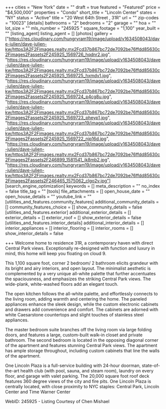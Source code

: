 +++
cities = "New York"
date = ""
draft = true
featured = "Featured"
price = "$4,500,000"
properties = "Condo"
short_title = "Lincoln Center"
states = "NY"
status = "Active"
title = "20 West 64th Street , 31R"
url = ""
zip-codes = "10023"
[details]
bathrooms = "2"
bedrooms = "2"
garage = ""
hoa = ""
lot_size = ""
mls_number = "245925 "
square_footage = "1,100"
year_built = ""
[listing_agent]
listing_agent = []
[photos]
gallery = ["https://res.cloudinary.com/hungryram19/image/upload/v1634508043/dave-julien/dave-julien-kw/https3A2F2Fimages.realty.mx2Fcd37b867bc72de7092be76ffdd85630c2Fimages2Fassets2F245925_1569726_hqdnr2.jpg", "https://res.cloudinary.com/hungryram19/image/upload/v1634508043/dave-julien/dave-julien-kw/https3A2F2Fimages.realty.mx2Fcd37b867bc72de7092be76ffdd85630c2Fimages2Fassets2F245925_1569725_hxmdv1.jpg", "https://res.cloudinary.com/hungryram19/image/upload/v1634508043/dave-julien/dave-julien-kw/https3A2F2Fimages.realty.mx2Fcd37b867bc72de7092be76ffdd85630c2Fimages2Fassets2F245925_1569724_p4cg8u.jpg", "https://res.cloudinary.com/hungryram19/image/upload/v1634508043/dave-julien/dave-julien-kw/https3A2F2Fimages.realty.mx2Fcd37b867bc72de7092be76ffdd85630c2Fimages2Fassets2F245925_1569723_pheyp1.jpg", "https://res.cloudinary.com/hungryram19/image/upload/v1634508043/dave-julien/dave-julien-kw/https3A2F2Fimages.realty.mx2Fcd37b867bc72de7092be76ffdd85630c2Fimages2Fassets2F245925_1569722_njp16d.jpg", "https://res.cloudinary.com/hungryram19/image/upload/v1634508043/dave-julien/dave-julien-kw/https3A2F2Fimages.realty.mx2Fcd37b867bc72de7092be76ffdd85630c2Fimages2Fassets2F246899_1581541_jk8mb2.jpg", "https://res.cloudinary.com/hungryram19/image/upload/v1634508043/dave-julien/dave-julien-kw/https3A2F2Fimages.realty.mx2Fcd37b867bc72de7092be76ffdd85630c2Fimages2Fassets2F246465_1575062_clgo2v.jpg"]
[search_engine_optimization]
keywords = []
meta_description = ""
no_index = false
title_tag = ""
[tools]
file_attachments = []
open_house_date = ""
open_house_details = ""
youtube_link = ""
[utilities_and_features.community_features]
additional_community_details = []
community_features_choice = []
show_community_details = false
[utilities_and_features.exterior]
additional_exterior_details = []
exterior_details = []
exterior_roof = []
show_exterior_details = false
[utilities_and_features.interior_details]
additional_interior_details = []
interior_appliances = []
interior_flooring = []
interior_rooms = []
show_interior_details = false

+++
Welcome home to residence 31R, a contemporary haven with direct Central Park views. Exceptionally re-designed with function and luxury in mind, this home will keep you floating on cloud 9.  
  
This 1,100 square foot, corner 2 bedroom/ 2 bathroom elicits grandeur with its bright and airy interiors, and open layout. The minimalist aesthetic is complemented by a very unique all-white palette that further accentuates the spaciousness, and emphasizes the striking Central Park views. The wide-plank, white-washed floors add an elegant touch.  
  
The open kitchen follows the all-white palette, and effortlessly connects to the living room, adding warmth and centering the home. The paneled appliances enhance the sleek design, while the custom electronic cabinets and drawers add convenience and comfort. The cabinets are adorned with white Caesarstone countertops and slight touches of stainless steel appliances.  
  
The master bedroom suite branches off the living room via large folding doors, and features a large, custom-built walk-in closet and private bathroom. The second bedroom is located in the opposing diagonal corner of the apartment and features stunning Central Park views. The apartment has ample storage throughout, including custom cabinets that line the walls of the apartment.  
  
One Lincoln Plaza is a full-service building with 24-hour doorman, state-of-the-art health club (with pool, sauna, and steam room), laundry on every floor, and garage with valet parking. The 20,000 square foot roof deck features 360 degree views of the city and fire pits. One Lincoln Plaza is centrally located, with close proximity to NYC staples: Central Park, Lincoln Center and Time Warner Center

WebID: 245925 - Listing Courtesy of Chen Mishael